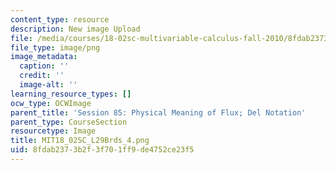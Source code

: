 ```yaml
---
content_type: resource
description: New image Upload
file: /media/courses/18-02sc-multivariable-calculus-fall-2010/8fdab2373b2f3f701ff9de4752ce23f5_MIT18_02SC_L29Brds_4.png
file_type: image/png
image_metadata:
  caption: ''
  credit: ''
  image-alt: ''
learning_resource_types: []
ocw_type: OCWImage
parent_title: 'Session 85: Physical Meaning of Flux; Del Notation'
parent_type: CourseSection
resourcetype: Image
title: MIT18_02SC_L29Brds_4.png
uid: 8fdab237-3b2f-3f70-1ff9-de4752ce23f5
---
```

